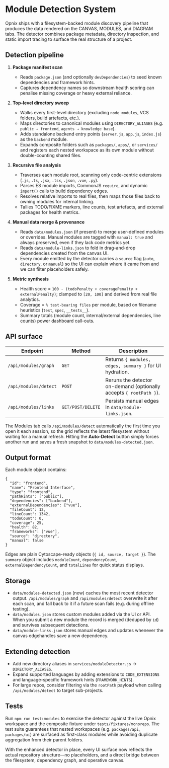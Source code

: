 # Module Detection System

Opnix ships with a filesystem-backed module discovery pipeline that produces the data rendered on the CANVAS, MODULES, and DIAGRAM tabs. The detector combines package metadata, directory inspection, and static import tracing to surface the real structure of a project.

## Detection pipeline

1. **Package manifest scan**
   - Reads `package.json` (and optionally `devDependencies`) to seed known dependencies and framework hints.
   - Captures dependency names so downstream health scoring can penalise missing coverage or heavy external reliance.

2. **Top-level directory sweep**
   - Walks every first-level directory (excluding `node_modules`, VCS folders, build artefacts, etc.).
   - Maps directories to canonical modules using `DIRECTORY_ALIASES` (e.g. `public → frontend`, `agents → knowledge base`).
   - Adds standalone backend entry points (`server.js`, `app.js`, `index.js`) as the `backend` module.
   - Expands composite folders such as `packages/`, `apps/`, or `services/` and registers each nested workspace as its own module without double-counting shared files.

3. **Recursive file analysis**
   - Traverses each module root, scanning only code-centric extensions (`.js`, `.ts`, `.jsx`, `.tsx`, `.json`, `.vue`, `.py`).
   - Parses ES module imports, CommonJS `require`, and dynamic `import()` calls to build dependency edges.
   - Resolves relative imports to real files, then maps those files back to owning modules for internal linking.
   - Tallies TODO/FIXME markers, line counts, test artefacts, and external packages for health metrics.

4. **Manual data merge & provenance**
   - Reads `data/modules.json` (if present) to merge user-defined modules or overrides. Manual modules are tagged with `manual: true` and always preserved, even if they lack code metrics yet.
   - Reads `data/module-links.json` to fold in drag-and-drop dependencies created from the canvas UI.
   - Every module emitted by the detector carries a `source` flag (`auto`, `directory`, or `manual`) so the UI can explain where it came from and we can filter placeholders safely.

5. **Metric synthesis**
   - Health score = `100 - (todoPenalty + coveragePenalty + externalPenalty)`; clamped to `[20, 100]` and derived from real file analytics.
   - Coverage = `% test-bearing files` per module, based on filename heuristics (`test`, `spec`, `__tests__`).
   - Summary totals (module count, internal/external dependencies, line counts) power dashboard call-outs.

## API surface

| Endpoint | Method | Description |
| --- | --- | --- |
| `/api/modules/graph` | `GET` | Returns `{ modules, edges, summary }` for UI hydration. |
| `/api/modules/detect` | `POST` | Reruns the detector on-demand (optionally accepts `{ rootPath }`). |
| `/api/modules/links` | `GET/POST/DELETE` | Persists manual edges in `data/module-links.json`. |

The Modules tab calls `/api/modules/detect` automatically the first time you open it each session, so the grid reflects the latest filesystem without waiting for a manual refresh. Hitting the **Auto-Detect** button simply forces another run and saves a fresh snapshot to `data/modules-detected.json`.

## Output format

Each module object contains:

```jsonc
{
  "id": "frontend",
  "name": "Frontend Interface",
  "type": "frontend",
  "pathHints": ["public"],
  "dependencies": ["backend"],
  "externalDependencies": ["vue"],
  "fileCount": 12,
  "lineCount": 1342,
  "todoCount": 0,
  "coverage": 25,
  "health": 82,
  "frameworks": ["vue"],
  "source": "directory",
  "manual": false
}
```

Edges are plain Cytoscape-ready objects (`{ id, source, target }`). The `summary` object includes `moduleCount`, `dependencyCount`, `externalDependencyCount`, and `totalLines` for quick status displays.

## Storage

- `data/modules-detected.json` (new) caches the most recent detector output. `/api/modules/graph` and `/api/modules/detect` overwrite it after each scan, and fall back to it if a future scan fails (e.g. during offline testing).
- `data/modules.json` stores custom modules added via the UI or API. When you submit a new module the record is merged (deduped by `id`) and survives subsequent detections.
- `data/module-links.json` stores manual edges and updates whenever the canvas edgehandles save a new dependency.

## Extending detection

- Add new directory aliases in `services/moduleDetector.js` → `DIRECTORY_ALIASES`.
- Expand supported languages by adding extensions to `CODE_EXTENSIONS` and language-specific framework hints (`FRAMEWORK_HINTS`).
- For large repos, consider filtering via the `rootPath` payload when calling `/api/modules/detect` to target sub-projects.

## Tests

Run `npm run test:modules` to exercise the detector against the live Opnix workspace and the composite fixture under `tests/fixtures/monorepo`. The test suite guarantees that nested workspaces (e.g. `packages/api`, `packages/ui`) are surfaced as first-class modules while avoiding duplicate aggregation from their parent folders.

With the enhanced detector in place, every UI surface now reflects the actual repository structure—no placeholders, and a direct bridge between the filesystem, dependency graph, and operative canvas.
